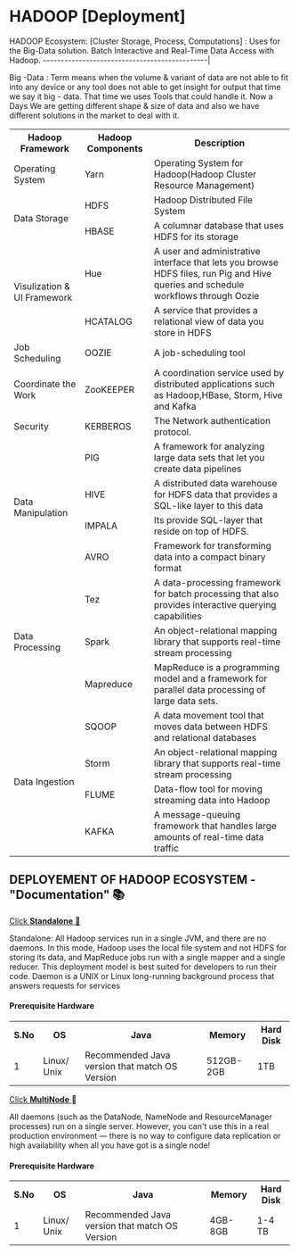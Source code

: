 <h1> HADOOP	[Deployment]</h1>

HADOOP Ecosystem: [Cluster Storage, Process, Computations] : Uses for the Big-Data solution. Batch Interactive and Real-Time Data Access with Hadoop.
----------------------------------------------|

Big -Data : Term means when the volume & variant of data are not able to fit into any device or any tool does not able to get insight for output that time we say it big - data. That time we uses Tools that could handle it. Now a Days We are getting different shape & size of data and also we have different solutions in the market to deal with it.

<table>
  <tr>
    <th>Hadoop Framework</th>
    <th>Hadoop Components</th>
       <th>Description</th>
    </tr>
  <tr>
   <td ROWSPAN="1">Operating System</td>
  <td>Yarn</td>
  <td>Operating System for Hadoop(Hadoop Cluster Resource Management)</td>
  </tr>
  <tr>
   <td ROWSPAN="2">Data Storage</td>
  <td>HDFS</td>
    <td>Hadoop Distributed File System</td>
  </tr>
  <tr>
  <td>HBASE</td>
    <td>A columnar database that uses HDFS for its storage</td>
  </tr>

  <tr>  
   <td ROWSPAN="2">Visulization & UI Framework </td>
  <td>Hue</td>
  <td>A user and administrative interface that lets you browse HDFS files, run Pig and Hive queries and schedule workflows through Oozie</td>
  </tr>
   <tr>
     <td>HCATALOG</td>
    <td>A service that provides a relational view of data you store in HDFS</td>
  </tr>
  <tr>
   <td ROWSPAN="1">Job Scheduling</td>
  <td>OOZIE</td>
  <td>A job-scheduling tool</td>
  </tr>
  <tr>
  <td ROWSPAN="1">Coordinate the Work</td>  
  <td>ZooKEEPER</td>
       <td>A coordination service used by distributed applications such as Hadoop,HBase, Storm, Hive and Kafka</td>
  </tr>
  <tr>
   <td ROWSPAN="1">Security</td>
  <td>KERBEROS</td>
    <td>The Network authentication protocol.</td>
  </tr>
  <tr>
    <TD ROWSPAN="4">Data Manipulation</TD>
  <td>PIG</td>
    <td>A framework for analyzing large data sets that let you create data pipelines</td>
  </tr>
  <tr>
  <td>HIVE</td>
  <td>A distributed data warehouse for HDFS data that provides a SQL-like layer to this data</td>
  </tr>
  <tr>
  <td>IMPALA</td>
    <td>Its provide SQL-layer that reside on top of HDFS.</td>
  </tr>
   <td>AVRO</td>
   <td>Framework for transforming data into a compact binary format</td>
  </tr>
   <tr>
   <td ROWSPAN="3">Data Processing</td>  
  <td>Tez</td>
  <td>A data-processing framework for batch processing that also provides interactive querying capabilities</td>
  </tr>
   <tr>
  <td>Spark</td>
  <td>An object-relational mapping library that supports real-time stream processing</td>
   </tr>
  <td>Mapreduce</td>
  <td>MapReduce is a programming model and a framework for parallel data processing of large data sets.</td>
  </tr>
  <tr>
  <td ROWSPAN="4">Data Ingestion</td>
  <td>SQOOP</td>
  <td>A data movement tool that moves data between HDFS and relational databases</td>
   </tr>
  <tr>
  <td>Storm</td>
  <td>An object-relational mapping library that supports real-time stream processing</td>
   </tr>
  <tr>
  <td>FLUME</td>
    <td>Data-flow tool for moving streaming data into Hadoop</td>
  </tr>
  <tr>
  <td>KAFKA</td>
    <td>A message-queuing framework that handles large amounts of real-time data traffic</td>
   </tr>
</table>


## DEPLOYEMENT OF HADOOP ECOSYSTEM - "Documentation" :books:

<a href="https://github.com/CSiingh/Hadoop/tree/master/Deployment/Standalone" title="title"> Click **Standalone** :page_facing_up: </a>

Standalone: All Hadoop services run in a single JVM, and there are no daemons. In this mode, Hadoop uses the local file system and not
HDFS for storing its data, and MapReduce jobs run with a single mapper and a single reducer. This deployment model is best suited for developers to run their code.
Daemon is a UNIX or Linux long-running background process that answers requests for services

 #### Prerequisite Hardware
<table>
    <tr>
    <th>S.No</th>
     <th>OS</th>
     <th>Java</th>
     <th>Memory</th>
      <th>Hard Disk </th>
     </tr>
    <tr>
      <td>1</td>
      <td> Linux/ Unix</td>
      <td> Recommended Java version that match OS Version</td>
      <td> 512GB-2GB</td>
      <td> 1TB</td>
    </tr>
  </table>

[Click  **MultiNode** ](https://github.com/CSiingh/Hadoop/tree/master/Deployment/MultiNode) :page_facing_up:

All daemons (such as the DataNode, NameNode and ResourceManager processes) run on a single server. However, you can't use this in a real production environment — there is no way to configure data replication or high availability when all you have got is a single node!

 #### Prerequisite Hardware
<table>
    <tr>
    <th>S.No</th>
     <th>OS</th>
     <th>Java</th>
     <th>Memory</th>
      <th>Hard Disk </th>
     </tr>
    <tr>
      <td>1</td>
      <td> Linux/ Unix</td>
      <td> Recommended Java version that match OS Version</td>
      <td> 4GB-8GB  </td>
      <td> 1-4 TB</td>
    </tr>
  </table>
